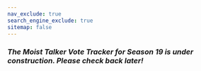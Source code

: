 ```yaml
---
nav_exclude: true
search_engine_exclude: true
sitemap: false
---
```


### ***The Moist Talker Vote Tracker for Season 19 is under construction.  Please check back later!***
